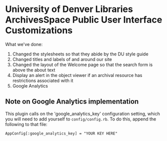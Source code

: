 # University of Denver Libraries ArchivesSpace Public User Interface Customizations

What we've done:

1. Changed the stylesheets so that they abide by the DU style guide
2. Changed titles and labels of and around our site
3. Changed the layout of the Welcome page so that the search form is above the about text
4. Display an alert in the object viewer if an archival resource has restrictions associated with it
5. Google Analytics

## Note on Google Analytics implementation

This plugin calls on the 'google_analytics_key' configuration setting, which you will need to add yourself to `config/config.rb`. To do this, append the following to that file:

```
AppConfig[:google_analytics_key] = "YOUR KEY HERE"
```
